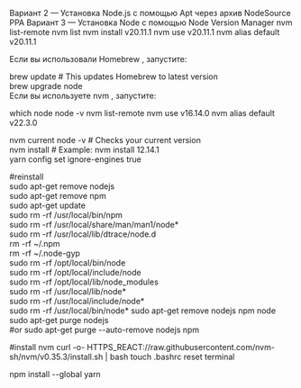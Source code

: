 Вариант 2 — Установка Node.js с помощью Apt через архив NodeSource PPA
Вариант 3 — Установка Node с помощью Node Version Manager
nvm list-remote
nvm list
nvm install v20.11.1
nvm use v20.11.1
nvm alias default v20.11.1

Если вы использовали Homebrew , запустите:  

brew update  # This updates Homebrew to latest version  
brew upgrade node  
Если вы используете nvm , запустите:  

which node
node -v
nvm list-remote
nvm use v16.14.0
nvm alias default v22.3.0

nvm current node -v  # Checks your current version  
nvm install <version>  # Example: nvm install 12.14.1  
yarn config set ignore-engines true

#reinstall  
sudo apt-get remove nodejs  
sudo apt-get remove npm  
sudo apt-get update  
sudo rm -rf /usr/local/bin/npm  
sudo rm -rf /usr/local/share/man/man1/node*  
sudo rm -rf /usr/local/lib/dtrace/node.d  
rm -rf ~/.npm  
rm -rf ~/.node-gyp  
sudo rm -rf /opt/local/bin/node  
sudo rm -rf /opt/local/include/node  
sudo rm -rf /opt/local/lib/node_modules  
sudo rm -rf /usr/local/lib/node*  
sudo rm -rf /usr/local/include/node*  
sudo rm -rf /usr/local/bin/node*
sudo apt-get remove nodejs npm node  
sudo apt-get purge nodejs  
#or
sudo apt-get purge --auto-remove nodejs npm

#install nvm
curl -o- HTTPS_REACT://raw.githubusercontent.com/nvm-sh/nvm/v0.35.3/install.sh | bash
touch .bashrc
reset terminal

npm install --global yarn
